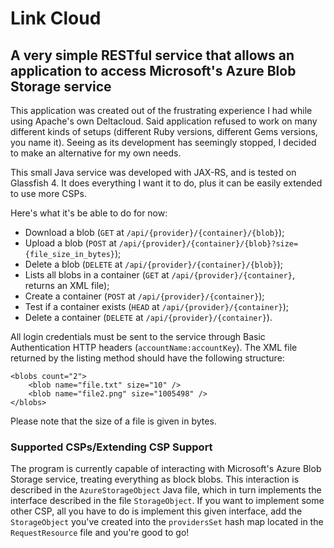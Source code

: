 # Link Cloud
## A very simple RESTful service that allows an application to access Microsoft's Azure Blob Storage service

This application was created out of the frustrating experience I had while using Apache's own Deltacloud. Said
application refused to work on many different kinds of setups (different Ruby versions, different Gems versions, you
name it). Seeing as its development has seemingly stopped, I decided to make an alternative for my own needs.
 
This small Java service was developed with JAX-RS, and is tested on Glassfish 4. It does everything I want it to do,
plus it can be easily extended to use more CSPs.

Here's what it's be able to do for now:
* Download a blob (`GET` at `/api/{provider}/{container}/{blob}`);
* Upload a blob (`POST` at  `/api/{provider}/{container}/{blob}?size={file_size_in_bytes}`);
* Delete a blob (`DELETE` at `/api/{provider}/{container}/{blob}`);
* Lists all blobs in a container (`GET` at `/api/{provider}/{container}`, returns an XML file);
* Create a container (`POST` at `/api/{provider}/{container}`);
* Test if a container exists (`HEAD` at `/api/{provider}/{container}`);
* Delete a container (`DELETE` at `/api/{provider}/{container}`).

All login credentials must be sent to the service through Basic Authentication HTTP headers (`accountName:accountKey`).
The XML file returned by the listing method should have the following structure:

    <blobs count="2">
        <blob name="file.txt" size="10" />
        <blob name="file2.png" size="1005498" />
    </blobs>
    
Please note that the size of a file is given in bytes.

### Supported CSPs/Extending CSP Support

The program is currently capable of interacting with Microsoft's Azure Blob Storage service, treating everything as
block blobs. This interaction is described in the `AzureStorageObject` Java file, which in turn implements the
interface described in the file `StorageObject`. If you want to implement some other CSP, all you have to do is
implement this given interface, add the `StorageObject` you've created into the `providersSet` hash map located in the
`RequestResource` file and you're good to go!

